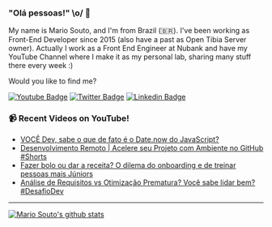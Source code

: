 ### "Olá pessoas!" \o/ 👋

My name is Mario Souto, and I'm from Brazil (🇧🇷). I've been working as Front-End Developer since 2015 (also have a past as Open Tibia Server owner). Actually I work as a Front End Engineer at Nubank and have my YouTube Channel where I make it as my personal lab, sharing many stuff there every week :)

Would you like to find me?

[![Youtube Badge](https://img.shields.io/badge/-Youtube-FF0000?style=flat-square&labelColor=FF0000&logo=youtube&logoColor=white&link=https://youtube.com/c/DevSoutinho)](https://youtube.com/c/DevSoutinho)
[![Twitter Badge](https://img.shields.io/badge/-Twitter-1ca0f1?style=flat-square&labelColor=1ca0f1&logo=twitter&logoColor=white&link=https://twitter.com/omariosouto)](https://twitter.com/omariosouto)
[![Linkedin Badge](https://img.shields.io/badge/-LinkedIn-blue?style=flat-square&logo=Linkedin&logoColor=white&link=https://www.linkedin.com/in/omariosouto)](https://www.linkedin.com/in/omariosouto)

### 📹 Recent Videos on YouTube!

<!-- YOUTUBE:START -->
- [VOCÊ Dev, sabe o que de fato é o Date.now do JavaScript?](https://www.youtube.com/watch?v=Rn2TA02_5tU)
- [Desenvolvimento Remoto | Acelere seu Projeto com Ambiente no GitHub #Shorts](https://www.youtube.com/watch?v=m9UKv0sZ3qg)
- [Fazer bolo ou dar a receita? O dilema do onboarding e de treinar pessoas mais Júniors](https://www.youtube.com/watch?v=P_gGkJwhOJs)
- [Análise de Requisitos vs Otimização Prematura? Você sabe lidar bem? #DesafioDev](https://www.youtube.com/watch?v=rNK6Hy2Z2kg)
<!-- YOUTUBE:END -->

____


[![Mario Souto's github stats](https://github-readme-stats.vercel.app/api?username=omariosouto&theme=dark&show_icons=true&count_private=true)](https://github.com/omariosouto)
